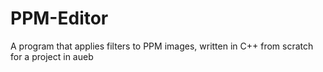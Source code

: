 # PPM-Editor
A program that applies filters to PPM images, written in C++ from scratch for a project in aueb
